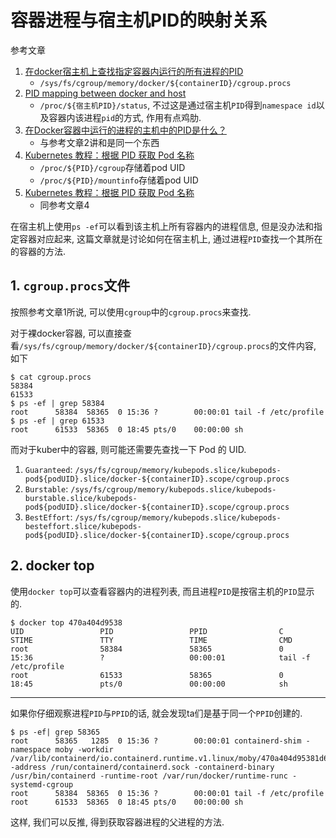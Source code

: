 # 容器进程与宿主机PID的映射关系

参考文章

1. [在docker宿主机上查找指定容器内运行的所有进程的PID](https://www.cnblogs.com/keithtt/p/7591097.html)
    - `/sys/fs/cgroup/memory/docker/${containerID}/cgroup.procs`
2. [PID mapping between docker and host](https://stackoverflow.com/questions/33328841/pid-mapping-between-docker-and-host)
    - `/proc/${宿主机PID}/status`, 不过这是通过宿主机`PID`得到`namespace id`以及容器内该进程`pid`的方式, 作用有点鸡肋.
3. [在Docker容器中运行的进程的主机中的PID是什么？](http://codingdict.com/questions/44979)
    - 与参考文章2讲和是同一个东西
4. [Kubernetes 教程：根据 PID 获取 Pod 名称](https://zhuanlan.zhihu.com/p/164421055)
    - `/proc/${PID}/cgroup`存储着pod UID
    - `/proc/${PID}/mountinfo`存储着pod UID
5. [Kubernetes 教程：根据 PID 获取 Pod 名称](https://www.cnblogs.com/ryanyangcs/p/13384118.html)
    - 同参考文章4

在宿主机上使用`ps -ef`可以看到该主机上所有容器内的进程信息, 但是没办法和指定容器对应起来, 这篇文章就是讨论如何在宿主机上, 通过进程`PID`查找一个其所在的容器的方法.

## 1. `cgroup.procs`文件

按照参考文章1所说, 可以使用`cgroup`中的`cgroup.procs`来查找.

对于裸docker容器, 可以直接查看`/sys/fs/cgroup/memory/docker/${containerID}/cgroup.procs`的文件内容, 如下

```console
$ cat cgroup.procs
58384
61533
$ ps -ef | grep 58384
root      58384  58365  0 15:36 ?        00:00:01 tail -f /etc/profile
$ ps -ef | grep 61533
root      61533  58365  0 18:45 pts/0    00:00:00 sh
```

而对于kuber中的容器, 则可能还需要先查找一下 Pod 的 UID.

1. `Guaranteed`: `/sys/fs/cgroup/memory/kubepods.slice/kubepods-pod${podUID}.slice/docker-${containerID}.scope/cgroup.procs`
2. `Burstable`: `/sys/fs/cgroup/memory/kubepods.slice/kubepods-burstable.slice/kubepods-pod${podUID}.slice/docker-${containerID}.scope/cgroup.procs`
3. `BestEffort`: `/sys/fs/cgroup/memory/kubepods.slice/kubepods-besteffort.slice/kubepods-pod${podUID}.slice/docker-${containerID}.scope/cgroup.procs`

## 2. docker top

使用`docker top`可以查看容器内的进程列表, 而且进程`PID`是按宿主机的`PID`显示的.

```console
$ docker top 470a404d9538
UID                 PID                 PPID                C                   STIME               TTY                 TIME                CMD
root                58384               58365               0                   15:36               ?                   00:00:01            tail -f /etc/profile
root                61533               58365               0                   18:45               pts/0               00:00:00            sh
```

------

如果你仔细观察进程`PID`与`PPID`的话, 就会发现ta们是基于同一个`PPID`创建的.

```console
$ ps -ef| grep 58365
root      58365   1285  0 15:36 ?        00:00:01 containerd-shim -namespace moby -workdir /var/lib/containerd/io.containerd.runtime.v1.linux/moby/470a404d95381d66c3eced7c02594a14589c66849fac50ef5332d74d3f83f9ae -address /run/containerd/containerd.sock -containerd-binary /usr/bin/containerd -runtime-root /var/run/docker/runtime-runc -systemd-cgroup
root      58384  58365  0 15:36 ?        00:00:01 tail -f /etc/profile
root      61533  58365  0 18:45 pts/0    00:00:00 sh
```

这样, 我们可以反推, 得到获取容器进程的父进程的方法.
